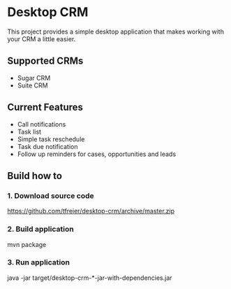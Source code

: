 # Desktop CRM

This project provides a simple desktop application that makes working with your CRM a little easier. 

## Supported CRMs

- Sugar CRM
- Suite CRM

## Current Features

- Call notifications
- Task list
- Simple task reschedule
- Task due notification
- Follow up reminders for cases, opportunities and leads


## Build how to 

### 1. Download source code
https://github.com/tfreier/desktop-crm/archive/master.zip

### 2. Build application
mvn package

### 3. Run application
java -jar target/desktop-crm-*-jar-with-dependencies.jar
